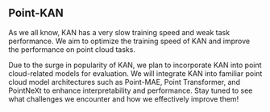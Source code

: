 ## Point-KAN
As we all know, KAN has a very slow training speed and weak task performance. We aim to optimize the training speed of KAN and improve the performance on point cloud tasks.

Due to the surge in popularity of KAN, we plan to incorporate KAN into point cloud-related models for evaluation. We will integrate KAN into familiar point cloud model architectures such as Point-MAE, Point Transformer, and PointNeXt to enhance interpretability and performance. Stay tuned to see what challenges we encounter and how we effectively improve them!
